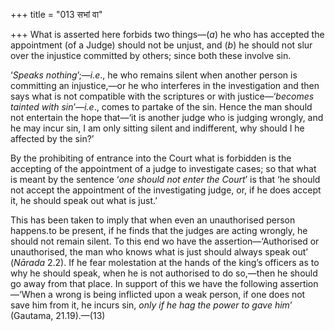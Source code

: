 +++
title = "013 सभां वा"

+++
What is asserted here forbids two things—(*a*) he who has accepted the
appointment (of a Judge) should not be unjust, and (*b*) he should not
slur over the injustice committed by others; since both these involve
sin.

‘*Speaks nothing*’;—*i.e*., he who remains silent when another person is
committing an injustice,—or he who interferes in the investigation and
then says what is not compatible with the scriptures or with
justice—‘*becomes tainted with sin*’—*i.e*., comes to partake of the
sin. Hence the man should not entertain the hope that—‘it is another
judge who is judging wrongly, and he may incur sin, I am only sitting
silent and indifferent, why should I he affected by the sin?’

By the prohibiting of entrance into the Court what is forbidden is the
accepting of the appointment of a judge to investigate cases; so that
what is meant by the sentence ‘*one should not enter the Court*’ is that
‘he should not accept the appointment of the investigating judge, or, if
he does accept it, he should speak out what is just.’

This has been taken to imply that when even an unauthorised person
happens.to be present, if he finds that the judges are acting wrongly,
he should not remain silent. To this end wo have the
assertion—‘Authorised or unauthorised, the man who knows what is just
should always speak out’ (*Nārada* 2.2). If he fear molestation at the
hands of the king’s officers as to why he should speak, when he is not
authorised to do so,—then he should go away from that place. In support
of this we have the following assertion—‘When a wrong is being inflicted
upon a weak person, if one does not save him from it, he incurs sin,
*only if he hag the power to gave him*’ (Gautama, 21.19).—(13)


